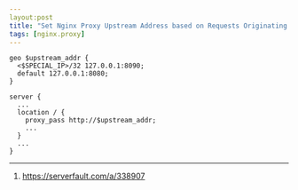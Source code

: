 ```yaml
---
layout:post
title: "Set Nginx Proxy Upstream Address based on Requests Originating IP Address"
tags: [nginx.proxy]
---
```


```
geo $upstream_addr {
  <$SPECIAL_IP>/32 127.0.0.1:8090;
  default 127.0.0.1:8080;
}

server {
  ...
  location / {
    proxy_pass http://$upstream_addr;
    ...
  }
  ...
}
```

---
1. <https://serverfault.com/a/338907>
